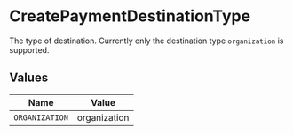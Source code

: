 # CreatePaymentDestinationType

The type of destination. Currently only the destination type `organization` is supported.


## Values

| Name           | Value          |
| -------------- | -------------- |
| `ORGANIZATION` | organization   |